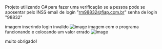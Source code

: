 Projeto utilizando C# para fazer uma verificação se a pessoa pode se aposentar pelo INSS
email de login "rm98832@fiap.com.br"
senha de login "98832"

imagem inserindo login invalido
![image](https://github.com/user-attachments/assets/aea706fd-2bd7-4d35-8be7-62f56ea1417d)
imagem com o programa funcionando e colocando um valor errado 
![image](https://github.com/user-attachments/assets/3645382e-58cc-4bdb-b9b5-4b79bdd31498)

muito obrigado!
